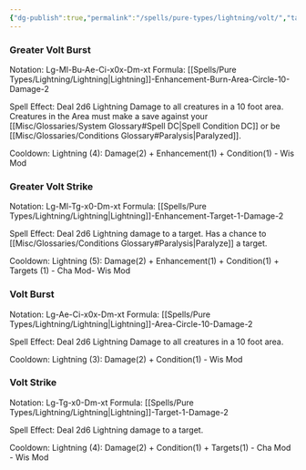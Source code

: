 ```yaml
---
{"dg-publish":true,"permalink":"/spells/pure-types/lightning/volt/","tags":["Spell/Damage","Spell/Lightning"]}
---
```


### Greater Volt Burst
Notation: Lg-Ml-Bu-Ae-Ci-x0x-Dm-xt
Formula: [[Spells/Pure Types/Lightning/Lightning\|Lightning]]-Enhancement-Burn-Area-Circle-10-Damage-2

Spell Effect: 
Deal 2d6 Lightning Damage to all creatures in a 10 foot area. Creatures in the Area must make a save against your [[Misc/Glossaries/System Glossary#Spell DC\|Spell Condition DC]] or be [[Misc/Glossaries/Conditions Glossary#Paralysis\|Paralyzed]]. 

Cooldown: 
Lightning (4): Damage(2) + Enhancement(1) + Condition(1) - Wis Mod
### Greater Volt Strike
Notation: Lg-Ml-Tg-x0-Dm-xt
Formula: [[Spells/Pure Types/Lightning/Lightning\|Lightning]]-Enhancement-Target-1-Damage-2

Spell Effect: 
Deal 2d6 Lightning damage to a target. Has a chance to [[Misc/Glossaries/Conditions Glossary#Paralysis\|Paralyze]] a target.

Cooldown: 
Lightning (5): Damage(2) + Enhancement(1) + Condition(1) + Targets (1) - Cha Mod- Wis Mod

### Volt Burst
Notation: Lg-Ae-Ci-x0x-Dm-xt 
Formula: [[Spells/Pure Types/Lightning/Lightning\|Lightning]]-Area-Circle-10-Damage-2

Spell Effect: 
Deal 2d6 Lightning Damage to all creatures in a 10 foot area.

Cooldown: 
Lightning (3): Damage(2) + Condition(1) - Wis Mod
### Volt Strike
Notation: Lg-Tg-x0-Dm-xt
Formula: [[Spells/Pure Types/Lightning/Lightning\|Lightning]]-Target-1-Damage-2

Spell Effect: 
Deal 2d6 Lightning damage to a target.

Cooldown: 
Lightning (4): Damage(2)  + Condition(1) + Targets(1) - Cha Mod - Wis Mod